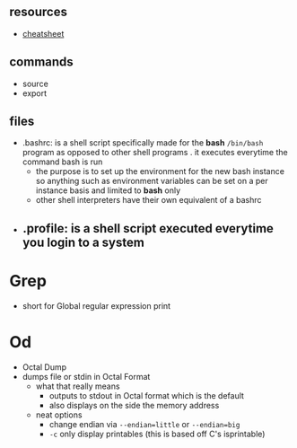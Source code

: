## resources
- [cheatsheet](https://github.com/yisraelU/Studying/blob/master/gnu-coreutils-cheat-sheet.pdf)
## commands
- source
- export
## files
- .bashrc: is a shell script specifically made for the **bash** ```/bin/bash``` program as opposed to other shell programs .
it executes everytime the command bash is run
  - the purpose is to set up the environment for the new bash instance so anything such as environment variables can be set on a per instance basis and limited to **bash** only
  - other shell interpreters have their own equivalent of a bashrc
- .profile: is a shell script executed everytime you login to a system
  - 
# Grep
  - short for Global regular expression print
  
# Od
  - Octal Dump 
  - dumps file or stdin in Octal Format
    - what that really means
      - outputs to stdout in Octal format which is the default
      - also displays on the side the memory address
    - neat options
      - change endian via ```--endian=little``` or ```--endian=big```
      - ```-c``` only display printables (this is based off C's isprintable) 
  
  
